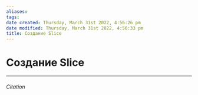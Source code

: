 ```yaml
---
aliases: 
tags: 
date created: Thursday, March 31st 2022, 4:56:26 pm
date modified: Thursday, March 31st 2022, 4:56:33 pm
title: Создание Slice
---
```


# Создание Slice

---

###### Citation
